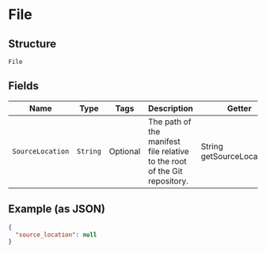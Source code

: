
# File

## Structure

`File`

## Fields

| Name | Type | Tags | Description | Getter | Setter |
|  --- | --- | --- | --- | --- | --- |
| `SourceLocation` | `String` | Optional | The path of the manifest file relative to the root of the Git repository. | String getSourceLocation() | setSourceLocation(String sourceLocation) |

## Example (as JSON)

```json
{
  "source_location": null
}
```

